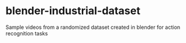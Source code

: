 # blender-industrial-dataset
Sample videos from a randomized dataset created in blender for action recognition tasks
